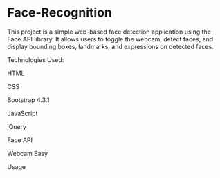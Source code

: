 # Face-Recognition

This project is a simple web-based face detection application using the Face API library. It allows users to toggle the webcam, detect faces, and display bounding boxes, landmarks, and expressions on detected faces.

Technologies Used:

HTML

CSS

Bootstrap 4.3.1

JavaScript

jQuery

Face API

Webcam Easy

Usage
